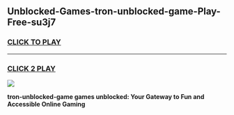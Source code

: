 
## Unblocked-Games-tron-unblocked-game-Play-Free-su3j7
<h3>
<a href="https://premium76.site?title=tron-unblocked-game&ref=22A">CLICK TO PLAY</a></h3>
<hr>

<h3>
<a href="https://premium76.site?title=tron-unblocked-game&ref=22A">CLICK 2 PLAY</a>
  
</h3>

<a href="https://premium76.site?title=tron-unblocked-game&ref=22A"><img src="https://clearcache.store/games.png"></a>


**tron-unblocked-game games unblocked: Your Gateway to Fun and Accessible Online Gaming**
